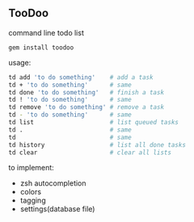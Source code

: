 ## TooDoo

command line todo list

```
gem install toodoo
```

usage:

```bash
td add 'to do something'    # add a task
td + 'to do something'      # same
td done 'to do something'   # finish a task
td ! 'to do something'      # same
td remove 'to do something' # remove a task
td - 'to do something'      # same
td list                     # list queued tasks
td .                        # same
td                          # same
td history                  # list all done tasks
td clear                    # clear all lists

```

to implement:
- zsh autocompletion
- colors
- tagging
- settings(database file)
